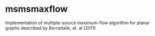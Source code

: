 msmsmaxflow
===========

Implementation of multiple-source maximum-flow algorithm for planar graphs described by Borradaile, et. al (2011)